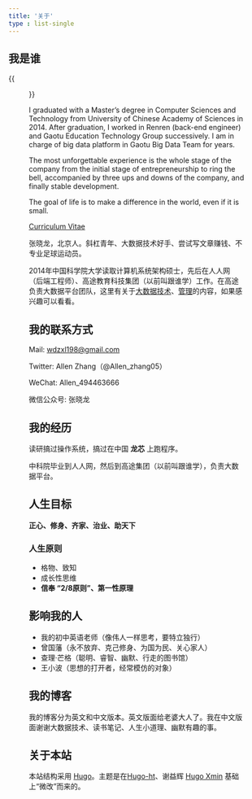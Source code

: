 ```yaml
---
title: '关于'
type : list-single
---
```


## 我是谁

{{<figure src="/media/trip_saipan.jpeg" caption="Photographed during a trip to Saipan by suxia.Wang in 2017" width="450" height="400">}}

I graduated with a Master’s degree in Computer Sciences and Technology from University of Chinese Academy of Sciences in 2014. After graduation, I worked in Renren (back-end engineer) and Gaotu Education Technology Group successively. I am in charge of big data platform in Gaotu Big Data Team for years.

The most unforgettable experience is the whole stage of the company from the initial stage of entrepreneurship to ring the bell, accompanied by three ups and downs of the company, and finally stable development.

The goal of life is to make a difference in the world, even if it is small.

[Curriculum Vitae](https://techims.com/file/xxx.pdf)

张晓龙，北京人。斜杠青年、大数据技术好手、尝试写文章赚钱、不专业足球运动员。

2014年中国科学院大学读取计算机系统架构硕士，先后在人人网（后端工程师）、高途教育科技集团（以前叫跟谁学）工作。在高途负责大数据平台团队，这里有关于[大数据技术](/categories/大数据/)、[管理](/categories/%E7%AE%A1%E7%90%86/)的内容，如果感兴趣可以看看。

## 我的联系方式

Mail: wdzxl198@gmail.com

Twitter: Allen Zhang（@Allen_zhang05）

WeChat: Allen_494463666

微信公众号: 张晓龙

## 我的经历

读研搞过操作系统，搞过在中国 **龙芯** 上跑程序。

中科院毕业到人人网，然后到高途集团（以前叫跟谁学），负责大数据平台。

## 人生目标

**正心、修身、齐家、治业、助天下**

### 人生原则
- 格物、致知
- 成长性思维
- **信奉 “2/8原则”、第一性原理**

## 影响我的人

- 我的初中英语老师（像伟人一样思考，要特立独行）
- 曾国藩（永不放弃、克己修身、为国为民、关心家人）
- 查理·芒格（聪明、睿智、幽默、行走的图书馆）
- 王小波（思想的打开者，经常模仿的对象）

## 我的博客

我的博客分为英文和中文版本。英文版面给老婆大人了。我在中文版面谢谢大数据技术、读书笔记、人生小道理、幽默有趣的事。

## 关于本站

本站结构采用 [Hugo](https://gohugo.io)。主题是在[Hugo-ht](https://github.com/hongtaoh/hugo-ht)、谢益辉 [Hugo Xmin](https://github.com/yihui/hugo-xmin) 基础上“微改”而来的。
